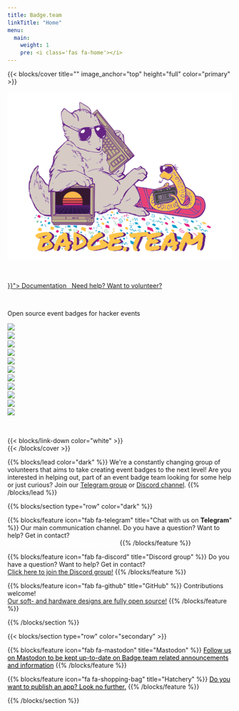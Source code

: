 ```yaml
---
title: Badge.team
linkTitle: "Home"
menu:
  main:
    weight: 1
    pre: <i class='fas fa-home'></i>
---
```


{{< blocks/cover title="" image_anchor="top" height="full" color="primary" >}}
<div class="mx-auto">
<img src="stamp_80s.svg" />
<p>&nbsp;</p>
<a class="btn btn-lg btn-primary mr-3 mb-4" href="{{< relref "/docs" >}}">
Documentation <i class="fas fa-arrow-alt-circle-right ml-2"></i>
</a>
<a class="btn btn-lg btn-secondary mr-3 mb-4" href="https://t.me/+StQpEWyhnb96Y88p">&nbsp;
Need help? Want to volunteer? <i class="fab fa-telegram ml-2 "></i>
</a>
<p>&nbsp;</p>
<p class="font-weight-bold">Open source event badges for hacker events</p>
<div class="homepage_badges">
<div><a href="/docs/badges/why2025/"><img src="/docs/badges/why2025/why2025.svg"/></a></div>
<div><a href="/docs/badges/hackerhotel-2024/"><img src="/docs/badges/hackerhotel-2024/hackerhotel2024.svg"/></a></div>
<div><a href="/docs/badges/mch2022/"><img src="/docs/badges/mch2022/mch2022.svg"/></a></div>
<div><a href="/docs/badges/sha2017/"><img src="/docs/badges/sha2017/sha2017.svg"/></a></div>
<div><a href="/docs/badges/hackerhotel-2020/"><img src="/docs/badges/hackerhotel-2020/hackerhotel2020.gif"/></a></div>
<div><a href="/docs/badges/hackerhotel-2019/"><img src="/docs/badges/hackerhotel-2019/hh2019.svg"/></a></div>
<div><a href="/docs/badges/campzone-2020/"><img src="/docs/badges/campzone-2020/cz2020.svg"/></a></div>
<div><a href="/docs/badges/campzone-2019/"><img src="/docs/badges/campzone-2019/cz2019.svg"/></a></div>
<div><a href="/docs/badges/disobey-2020/"><img src="/docs/badges/disobey-2020/badge.jpg"/></a></div>
<div><a href="/docs/badges/disobey-2019/"><img src="/docs/badges/disobey-2019/disobey2019.svg"/></a></div>
<div><a href="/docs/badges/eth0-2019/"><img src="/docs/badges/eth0-2019/eth0.svg"/></a></div>
</div>
<p>&nbsp;</p>
{{< blocks/link-down color="white" >}}
</div>
{{< /blocks/cover >}}

{{% blocks/lead color="dark" %}}
We're a constantly changing group of volunteers that aims to take creating event badges to the next level! Are you interested in helping out, part of an event badge team looking for some help or just curious? Join our [Telegram group](https://t.me/+StQpEWyhnb96Y88p) or [Discord channel](https://discord.gg/xuhw3Ws6BJ).
{{% /blocks/lead %}}


{{% blocks/section type="row" color="dark" %}}

{{% blocks/feature icon="fab fa-telegram" title="Chat with us on **Telegram**" %}}
Our main communication channel. Do you have a question? Want to help? Get in contact?<br />
<a href="https://t.me/+StQpEWyhnb96Y88p" style="color: #FFFFFF;">Click here to join the Telegram group!</a>
{{% /blocks/feature %}}

{{% blocks/feature icon="fab fa-discord" title="Discord group" %}}
Do you have a question? Want to help? Get in contact?<br />
<a href="https://discord.gg/xuhw3Ws6BJ">Click here to join the Discord group!</a>
{{% /blocks/feature %}}

{{% blocks/feature icon="fab fa-github" title="GitHub" %}}
Contributions welcome!<br />
<a href="https://github.com/badgeteam">Our soft- and hardware designs are fully open source!</a>
{{% /blocks/feature %}}

{{% /blocks/section %}}

{{< blocks/section type="row" color="secondary" >}}

{{% blocks/feature icon="fab fa-mastodon" title="Mastodon" %}}
<a href="https://hsnl.social/@badgeteam" style="color: #000000;">Follow us on Mastodon to be kept up-to-date on Badge.team related announcements and information</a>
{{% /blocks/feature %}}

{{% blocks/feature icon="fa fa-shopping-bag" title="Hatchery" %}}
<a href="https://hatchery.badge.team" style="color: #000000;">Do you want to publish an app? Look no further.</a>
{{% /blocks/feature %}}

{{% /blocks/section %}}
